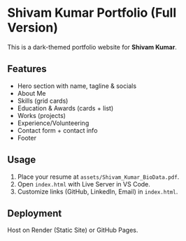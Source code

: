 # Shivam Kumar Portfolio (Full Version)

This is a dark-themed portfolio website for **Shivam Kumar**.

## Features
- Hero section with name, tagline & socials
- About Me
- Skills (grid cards)
- Education & Awards (cards + list)
- Works (projects)
- Experience/Volunteering
- Contact form + contact info
- Footer

## Usage
1. Place your resume at `assets/Shivam_Kumar_BioData.pdf`.
2. Open `index.html` with Live Server in VS Code.
3. Customize links (GitHub, LinkedIn, Email) in `index.html`.

## Deployment
Host on Render (Static Site) or GitHub Pages.
